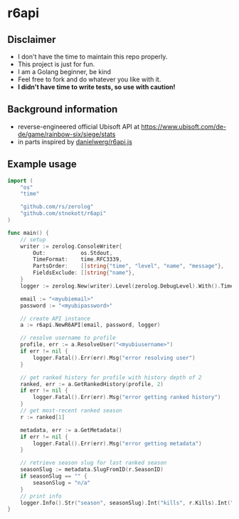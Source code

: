 # r6api
## Disclaimer
- I don't have the time to maintain this repo properly.
- This project is just for fun.
- I am a Golang beginner, be kind
- Feel free to fork and do whatever you like with it.
- **I didn't have time to write tests, so use with caution!**

## Background information
- reverse-engineered official Ubisoft API at https://www.ubisoft.com/de-de/game/rainbow-six/siege/stats
- in parts inspired by [danielwerg/r6api.js](https://github.com/danielwerg/r6api.js)

## Example usage

```go
import (
	"os"
	"time"

	"github.com/rs/zerolog"
	"github.com/stnokott/r6api"
)

func main() {
	// setup
	writer := zerolog.ConsoleWriter{
		Out:           os.Stdout,
		TimeFormat:    time.RFC3339,
		PartsOrder:    []string{"time", "level", "name", "message"},
		FieldsExclude: []string{"name"},
	}
	logger := zerolog.New(writer).Level(zerolog.DebugLevel).With().Timestamp().Str("name", "R6API -").Logger()

	email := "<myubiemail>"
	password := "<myubipassword>"

	// create API instance
	a := r6api.NewR6API(email, password, logger)

	// resolve username to profile
	profile, err := a.ResolveUser("<myubiusername>")
	if err != nil {
		logger.Fatal().Err(err).Msg("error resolving user")
	}

	// get ranked history for profile with history depth of 2
	ranked, err := a.GetRankedHistory(profile, 2)
	if err != nil {
		logger.Fatal().Err(err).Msg("error getting ranked history")
	}
	// get most-recent ranked season
	r := ranked[1]

	metadata, err := a.GetMetadata()
	if err != nil {
		logger.Fatal().Err(err).Msg("error getting metadata")
	}

	// retrieve season slug for last ranked season
	seasonSlug := metadata.SlugFromID(r.SeasonID)
	if seasonSlug == "" {
		seasonSlug = "n/a"
	}
	// print info
	logger.Info().Str("season", seasonSlug).Int("kills", r.Kills).Int("deaths", r.Deaths).Send()
}
```
